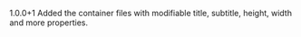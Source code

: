 1.0.0+1
Added the container files with modifiable title, subtitle, height, width and more properties.

